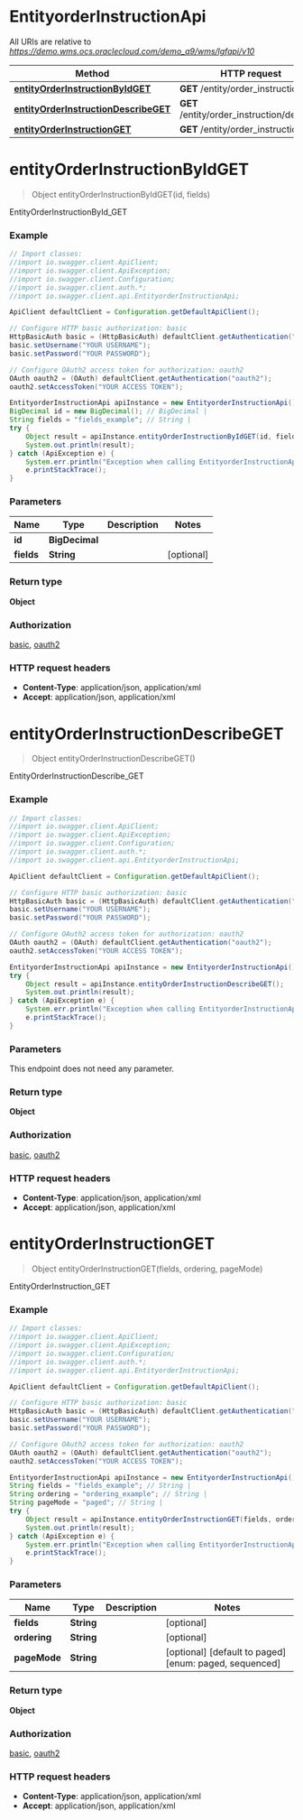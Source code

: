 # EntityorderInstructionApi

All URIs are relative to *https://demo.wms.ocs.oraclecloud.com/demo_a9/wms/lgfapi/v10*

Method | HTTP request | Description
------------- | ------------- | -------------
[**entityOrderInstructionByIdGET**](EntityorderInstructionApi.md#entityOrderInstructionByIdGET) | **GET** /entity/order_instruction/{id} | EntityOrderInstructionById_GET
[**entityOrderInstructionDescribeGET**](EntityorderInstructionApi.md#entityOrderInstructionDescribeGET) | **GET** /entity/order_instruction/describe | EntityOrderInstructionDescribe_GET
[**entityOrderInstructionGET**](EntityorderInstructionApi.md#entityOrderInstructionGET) | **GET** /entity/order_instruction | EntityOrderInstruction_GET


<a name="entityOrderInstructionByIdGET"></a>
# **entityOrderInstructionByIdGET**
> Object entityOrderInstructionByIdGET(id, fields)

EntityOrderInstructionById_GET



### Example
```java
// Import classes:
//import io.swagger.client.ApiClient;
//import io.swagger.client.ApiException;
//import io.swagger.client.Configuration;
//import io.swagger.client.auth.*;
//import io.swagger.client.api.EntityorderInstructionApi;

ApiClient defaultClient = Configuration.getDefaultApiClient();

// Configure HTTP basic authorization: basic
HttpBasicAuth basic = (HttpBasicAuth) defaultClient.getAuthentication("basic");
basic.setUsername("YOUR USERNAME");
basic.setPassword("YOUR PASSWORD");

// Configure OAuth2 access token for authorization: oauth2
OAuth oauth2 = (OAuth) defaultClient.getAuthentication("oauth2");
oauth2.setAccessToken("YOUR ACCESS TOKEN");

EntityorderInstructionApi apiInstance = new EntityorderInstructionApi();
BigDecimal id = new BigDecimal(); // BigDecimal | 
String fields = "fields_example"; // String | 
try {
    Object result = apiInstance.entityOrderInstructionByIdGET(id, fields);
    System.out.println(result);
} catch (ApiException e) {
    System.err.println("Exception when calling EntityorderInstructionApi#entityOrderInstructionByIdGET");
    e.printStackTrace();
}
```

### Parameters

Name | Type | Description  | Notes
------------- | ------------- | ------------- | -------------
 **id** | **BigDecimal**|  |
 **fields** | **String**|  | [optional]

### Return type

**Object**

### Authorization

[basic](../README.md#basic), [oauth2](../README.md#oauth2)

### HTTP request headers

 - **Content-Type**: application/json, application/xml
 - **Accept**: application/json, application/xml

<a name="entityOrderInstructionDescribeGET"></a>
# **entityOrderInstructionDescribeGET**
> Object entityOrderInstructionDescribeGET()

EntityOrderInstructionDescribe_GET



### Example
```java
// Import classes:
//import io.swagger.client.ApiClient;
//import io.swagger.client.ApiException;
//import io.swagger.client.Configuration;
//import io.swagger.client.auth.*;
//import io.swagger.client.api.EntityorderInstructionApi;

ApiClient defaultClient = Configuration.getDefaultApiClient();

// Configure HTTP basic authorization: basic
HttpBasicAuth basic = (HttpBasicAuth) defaultClient.getAuthentication("basic");
basic.setUsername("YOUR USERNAME");
basic.setPassword("YOUR PASSWORD");

// Configure OAuth2 access token for authorization: oauth2
OAuth oauth2 = (OAuth) defaultClient.getAuthentication("oauth2");
oauth2.setAccessToken("YOUR ACCESS TOKEN");

EntityorderInstructionApi apiInstance = new EntityorderInstructionApi();
try {
    Object result = apiInstance.entityOrderInstructionDescribeGET();
    System.out.println(result);
} catch (ApiException e) {
    System.err.println("Exception when calling EntityorderInstructionApi#entityOrderInstructionDescribeGET");
    e.printStackTrace();
}
```

### Parameters
This endpoint does not need any parameter.

### Return type

**Object**

### Authorization

[basic](../README.md#basic), [oauth2](../README.md#oauth2)

### HTTP request headers

 - **Content-Type**: application/json, application/xml
 - **Accept**: application/json, application/xml

<a name="entityOrderInstructionGET"></a>
# **entityOrderInstructionGET**
> Object entityOrderInstructionGET(fields, ordering, pageMode)

EntityOrderInstruction_GET



### Example
```java
// Import classes:
//import io.swagger.client.ApiClient;
//import io.swagger.client.ApiException;
//import io.swagger.client.Configuration;
//import io.swagger.client.auth.*;
//import io.swagger.client.api.EntityorderInstructionApi;

ApiClient defaultClient = Configuration.getDefaultApiClient();

// Configure HTTP basic authorization: basic
HttpBasicAuth basic = (HttpBasicAuth) defaultClient.getAuthentication("basic");
basic.setUsername("YOUR USERNAME");
basic.setPassword("YOUR PASSWORD");

// Configure OAuth2 access token for authorization: oauth2
OAuth oauth2 = (OAuth) defaultClient.getAuthentication("oauth2");
oauth2.setAccessToken("YOUR ACCESS TOKEN");

EntityorderInstructionApi apiInstance = new EntityorderInstructionApi();
String fields = "fields_example"; // String | 
String ordering = "ordering_example"; // String | 
String pageMode = "paged"; // String | 
try {
    Object result = apiInstance.entityOrderInstructionGET(fields, ordering, pageMode);
    System.out.println(result);
} catch (ApiException e) {
    System.err.println("Exception when calling EntityorderInstructionApi#entityOrderInstructionGET");
    e.printStackTrace();
}
```

### Parameters

Name | Type | Description  | Notes
------------- | ------------- | ------------- | -------------
 **fields** | **String**|  | [optional]
 **ordering** | **String**|  | [optional]
 **pageMode** | **String**|  | [optional] [default to paged] [enum: paged, sequenced]

### Return type

**Object**

### Authorization

[basic](../README.md#basic), [oauth2](../README.md#oauth2)

### HTTP request headers

 - **Content-Type**: application/json, application/xml
 - **Accept**: application/json, application/xml

